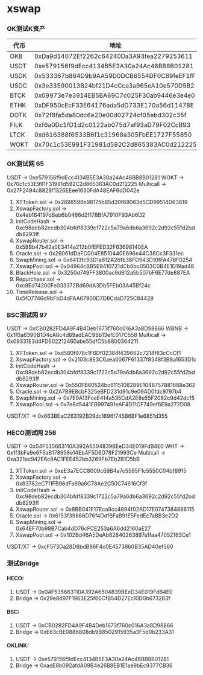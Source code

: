# xswap
###  OK测试K资产

| 代币 | 地址                                       |
| ---- | ------------------------------------------ |
| OKB  | 0xDa9d14072Ef2262c64240Da3A93fea2279253611 |
| USDT	| 0xe579156f9dEcc4134B5E3A30a24Ac46BB8B01281 |
| USDK	| 0x533367b864D9b9AA59D0DCB6554DF0C89feEF1fF |
| USDC	| 0x3e33590013B24bf21D4cCca3a965eA10e570D5B2 |
| BTCK	| 0x09973e7e3914EB5BA69C7c025F30ab9446e3e4e0 |
| ETHK	| 0xDF950cEcF33E64176ada5dD733E170a56d11478E |
| DOTK	| 0x72f8fa5da80dc6e20e00d02724cf05ebd302c35f |
| FILK	| 0xf6a0Dc1fD1d2c0122ab075d7ef93aD79F02CcB93 |
| LTCK	| 0xd616388f6533B6f1c31968a305FbEE1727F55850 |
| WOKT	| 0x70c1c53E991F31981d592C2d865383AC0d212225 |
### OK测试网 65
USDT -> 0xe579156f9dEcc4134B5E3A30a24Ac46BB8B01281
WOKT -> 0x70c1c53E991F31981d592C2d865383AC0d212225
Multicall -> 0x27F2494c8828f1326EEee1630FdA48EAF6dD042e
1. XTToken.sol -> 0x2698598b98175bB5d20f69063d5CD99514D63819
2. XswapFactory.sol -> 0x4eb164197dBeb6b0466d2f178BfA7910F93Ab6D2
1. initCodeHash -> 0xc98deb82ecdb304bfdf8339c1722c5a79a6db6a3692c2d92c55fd2bddb8293ff
3. XswapRouter.sol -> 0x58Bb47b42a0E3414a212b0fEFED32F63698140EA
4. Oracle.sol -> 0x26061dDaFC004E8510440E696e44C38Cc3F331ec
5. SwapMining.sol -> 0x8413fc93D1a812A26fb38FD943D10fFA478F0254
6. XswapPool.sol -> 0x04964cBB5E9410721dCb6bc0503C0B4E1D19ad48
7. BlackHole.sol -> 0x3250d749FF3800ac9dB12a5b507bF6E77de887EA
8. Repurchase.sol -> 0xc8Ed74200Fe033372Bd69dA3Db5FEb03A45Bf24c
9. TimeRelease.sol -> 0x5fD7746d9bFbD4dFAA67900D7D8CdaD725C84429

### BSC测试网 97
USDT -> 0xCB0282FD4A9F4B4Deb1673f760c016A3a8D98866
WBNB -> 0x1f0a6390B1D4cA8c4d89adEAC9Bb13efE017C558
Multicall -> 0x09331E3d4FD602212460abe55dfC5b8800364211
1. XTToken.sol -> 0xd580f978c1F6Df02384f439662c7214f83cCcCf1
2. XswapFactory.sol -> 0x2103c8E3C6aea0067F61337f8548f3B8a1653D1c
3. initCodeHash -> 0xc98deb82ecdb304bfdf8339c1722c5a79a6db6a3692c2d92c55fd2bddb8293ff
4. XswapRouter.sol -> 0x550FB60524bc6115108289E1048757B81688e362
4. Oracle.sol -> 0x2A7B9E8cbF325eBFD231d91c9e09AD0fdc9797b4
5. SwapMining.sol -> 0x7E9A13FceE414a535CdA2E8e55F2082c9d42dc15
6. XswapPool.sol -> 0x7e8d5441EB997491eAF4D11CF749ef6E9a272D08

USDT/XT -> 0x663BEaC263192B29dc1696f745B6BF1e6851d355

### HECO测试网 256
USDT -> 0x04F535663110A392A6504839BEeD34E019FdB4E0
WHT -> 0x1f3bFa9e6F5aB178958e14EbAF5D6D78F21993Ce
Multicall -> 0xa321ec942E6c8AC1FEE452bb3269Fb7Eb2B1D5bB
1. XTToken.sol -> 0xeE3a7ECC8009c69B4a7c5595F1c5550C04bf8915
2. XswapFactory.sol -> 0x83782eC711FB96dFa69a6C78Ae2C50C74616Cf3f
3. initCodeHash -> 0xc98deb82ecdb304bfdf8339c1722c5a79a6db6a3692c2d92c55fd2bddb8293ff
4. XswapRouter.sol -> 0x8BB041F17Eca9cc4894f02AD17E0747384886115
4. Oracle.sol -> 0x6153f39866D76f4DdfBFaB91E5FedEc7aBB3e2D2
5. SwapMining.sol -> 0x64EF70b98B7Cab4dD76cFCE253a6A6dd2160aE27
6. XswapPool.sol -> 0x102Bd46A5DeAb82840263897e1faa47052163Ce1

USDT/XT -> 0xcF573Da28D8bdB96F4c0E45738b0B35AD40ef560

### 测试Bridge
#### HECO:
1. USDT -> 0x04F535663110A392A6504839BEeD34E019FdB4E0
2. Bridge -> 0x29e8d97F1963E25f66CfB54D27Ec10D0b673263f

#### BSC:
1. USDT -> 0xCB0282FD4A9F4B4Deb1673f760c016A3a8D98866
2. Bridge -> 0xE63cBE0886808db9B8502915935a3F5d0b233A31

#### OKLINK:
1. USDT -> 0xe579156f9dEcc4134B5E3A30a24Ac46BB8B01281
2. Bridge -> 0xadE8b092afdA09B4e26B8EB1E1ae9bEc9377CB36